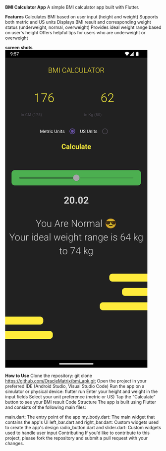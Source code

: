 **BMI Calculator App**
A simple BMI calculator app built with Flutter.

**Features**
Calculates BMI based on user input (height and weight)
Supports both metric and US units
Displays BMI result and corresponding weight status (underweight, normal, overweight)
Provides ideal weight range based on user's height
Offers helpful tips for users who are underweight or overweight

**screen shots**
![Alt text](https://github.com/OracleMatrix/bmi_apk/blob/main/Screenshot_1720981653.png?raw=true "Optional Title")

**How to Use**
Clone the repository: git clone https://github.com/OracleMatrix/bmi_apk.git
Open the project in your preferred IDE (Android Studio, Visual Studio Code)
Run the app on a simulator or physical device: flutter run
Enter your height and weight in the input fields
Select your unit preference (metric or US)
Tap the "Calculate" button to see your BMI result
Code Structure
The app is built using Flutter and consists of the following main files:

main.dart: The entry point of the app
my_body.dart: The main widget that contains the app's UI
left_bar.dart and right_bar.dart: Custom widgets used to create the app's design
radio_button.dart and slider.dart: Custom widgets used to handle user input
Contributing
If you'd like to contribute to this project, please fork the repository and submit a pull request with your changes.

